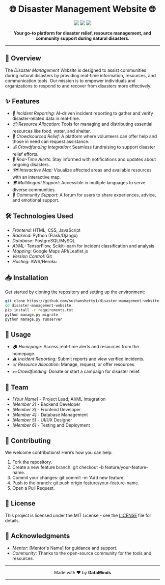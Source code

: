 <h1 align="center">🌐 Disaster Management Website 🌐</h1>

<p align="center">
  <img src="https://img.shields.io/badge/build-passing-brightgreen.svg">
  <img src="https://img.shields.io/badge/license-MIT-blue.svg">
  <img src="https://img.shields.io/badge/contributions-welcome-orange.svg">
</p>

<p align="center">
  <strong>Your go-to platform for disaster relief, resource management, and community support during natural disasters.</strong>
</p>

---

## 🚀 Overview

The *Disaster Management Website* is designed to assist communities during natural disasters by providing real-time information, resources, and communication tools. Our mission is to empower individuals and organizations to respond to and recover from disasters more effectively.

## ✨ Features

- *📝 Incident Reporting:* AI-driven incident reporting to gather and verify disaster-related data in real-time.
- *📦 Resource Allocation:* Tools for managing and distributing essential resources like food, water, and shelter.
- *🤝 Crowdsourced Relief:* A platform where volunteers can offer help and those in need can request assistance.
- *💰 Crowdfunding Integration:* Seamless fundraising to support disaster relief efforts.
- *📢 Real-Time Alerts:* Stay informed with notifications and updates about ongoing disasters.
- *🗺 Interactive Map:* Visualize affected areas and available resources with an interactive map.
- *🌍 Multilingual Support:* Accessible in multiple languages to serve diverse communities.
- *👥 Community Support:* A forum for users to share experiences, advice, and emotional support.

## 🛠 Technologies Used

- *Frontend:* HTML, CSS, JavaScript
- *Backend:* Python (Flask/Django)
- *Database:* PostgreSQL/MySQL
- *AI/ML:* TensorFlow, Scikit-learn for incident classification and analysis
- *Mapping:* Google Maps API/Leaflet.js
- *Version Control:* Git
- *Hosting:* AWS/Heroku

## 📥 Installation

Get started by cloning the repository and setting up the environment:

```bash
git clone https://github.com/sushanshetty1/disaster-management-website.git
cd disaster-management-website
pip install -r requirements.txt
python manage.py migrate
python manage.py runserver
```

## 🎯 Usage

- *🏠 Homepage:* Access real-time alerts and resources from the homepage.
- *⚠ Incident Reporting:* Submit reports and view verified incidents.
- *📊 Resource Allocation:* Manage, request, or offer resources.
- *💵 Crowdfunding:* Donate or start a campaign for disaster relief.

## 👥 Team

- *[Your Name]* - Project Lead, AI/ML Integration
- *[Member 2]* - Backend Developer
- *[Member 3]* - Frontend Developer
- *[Member 4]* - Database Management
- *[Member 5]* - UI/UX Designer
- *[Member 6]* - Testing and Deployment

## 🤝 Contributing

We welcome contributions! Here’s how you can help:

1. Fork the repository.
2. Create a new feature branch: git checkout -b feature/your-feature-name.
3. Commit your changes: git commit -m 'Add new feature'.
4. Push to the branch: git push origin feature/your-feature-name.
5. Open a Pull Request.

## 📄 License

This project is licensed under the MIT License - see the [LICENSE](LICENSE) file for details.

## 🙏 Acknowledgments

- *Mentor:* [Mentor's Name] for guidance and support.
- *Community:* Thanks to the open-source community for the tools and resources.

---

<p align="center">
  Made with ❤ by <strong>DataMinds</strong>
</p>

---
